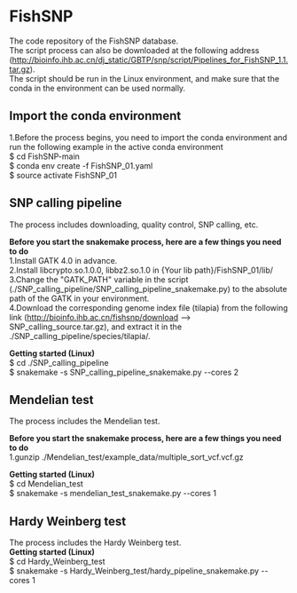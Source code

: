 # FishSNP
The code repository of the FishSNP database.  
The script process can also be downloaded at the following address (http://bioinfo.ihb.ac.cn/dj_static/GBTP/snp/script/Pipelines_for_FishSNP_1.1.tar.gz).  
The script should be run in the Linux environment, and make sure that the conda in the environment can be used normally.  

## Import the conda environment
1.Before the process begins, you need to import the conda environment and run the following example in the active conda environment  
$ cd FishSNP-main  
$ conda env create -f FishSNP_01.yaml  
$ source activate FishSNP_01  

## SNP calling pipeline
The process includes downloading, quality control, SNP calling, etc.  

**Before you start the snakemake process, here are a few things you need to do**  
1.Install GATK 4.0 in advance.  
2.Install libcrypto.so.1.0.0, libbz2.so.1.0 in {Your lib path}/FishSNP_01/lib/  
3.Change the "GATK_PATH" variable in the script (./SNP_calling_pipeline/SNP_calling_pipeline_snakemake.py) to the absolute path of the GATK in your environment.  
4.Download the corresponding genome index file (tilapia) from the following link (http://bioinfo.ihb.ac.cn/fishsnp/download --> SNP_calling_source.tar.gz), and extract it in the ./SNP_calling_pipeline/species/tilapia/.  

**Getting started (Linux)**  
$ cd ./SNP_calling_pipeline  
$ snakemake -s SNP_calling_pipeline_snakemake.py --cores 2

## Mendelian test
The process includes the Mendelian test.  

**Before you start the snakemake process, here are a few things you need to do**  
1.gunzip ./Mendelian_test/example_data/multiple_sort_vcf.vcf.gz

**Getting started (Linux)**   
$ cd Mendelian_test  
$ snakemake -s mendelian_test_snakemake.py --cores 1

## Hardy Weinberg test
The process includes the Hardy Weinberg test.  
**Getting started (Linux)**  
$ cd Hardy_Weinberg_test  
$ snakemake -s Hardy_Weinberg_test/hardy_pipeline_snakemake.py --cores 1

